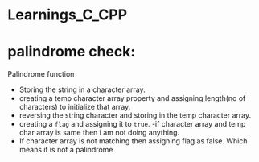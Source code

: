 # Learnings_C_CPP

palindrome check:
=====================
Palindrome function

- Storing the string in a character array.
- creating a temp character array property and assigning length(no of characters) to initialize that array.
- reversing the string character and storing in the temp character array.
- creating a `flag` and assigning it to `true`.
-if character array and temp char array is same then i am not doing anything.
- If character array is not matching then assigning flag as false. Which means it is not a palindrome
